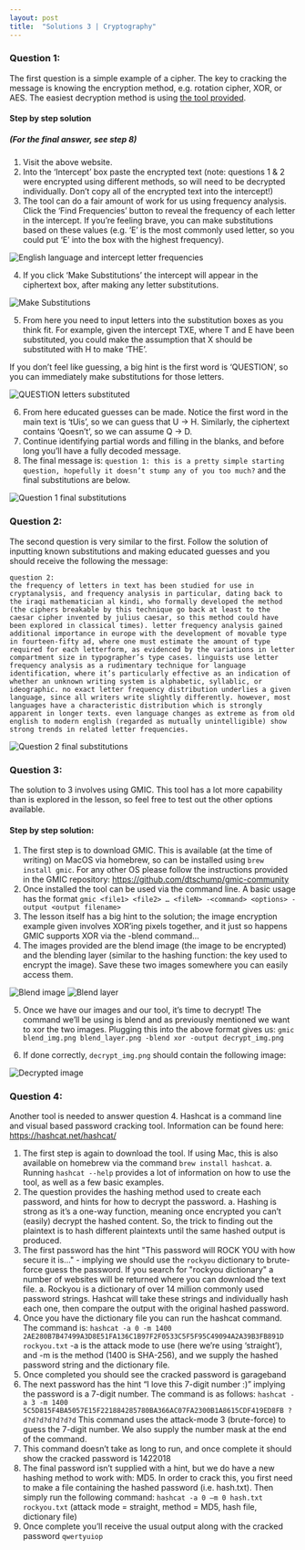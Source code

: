 ```yaml
---
layout: post
title:  "Solutions 3 | Cryptography"
---
```


### Question 1:

The first question is a simple example of a cipher. The key to cracking the message is knowing the encryption method, e.g. rotation cipher, XOR, or AES. The easiest decryption method is using <a href="http://crypto.interactive-maths.com/frequency-analysis-breaking-the-code.html">the tool provided</a>.

#### Step by step solution
##### (For the final answer, see step 8)

1. Visit the above website.
2. Into the ‘Intercept’ box paste the encrypted text (note: questions 1 & 2 were encrypted using different methods, so will need to be decrypted individually. Don’t copy all of the encrypted text into the intercept!)
3. The tool can do a fair amount of work for us using frequency analysis. Click the ‘Find Frequencies’ button to reveal the frequency of each letter in the intercept. If you’re feeling brave, you can make substitutions based on these values (e.g. ‘E’ is the most commonly used letter, so you could put ‘E’ into the box with the highest frequency).

![English language and intercept letter frequencies](/assets/images/ex3/frequencies.png)

4. If you click ‘Make Substitutions’ the intercept will appear in the ciphertext box, after making any letter substitutions.

![Make Substitutions](/assets/images/ex3/make_substitutions.png)

5. From here you need to input letters into the substitution boxes as you think fit. For example, given the intercept TXE, where T and E have been substituted, you could make the assumption that X should be substituted with H to make ‘THE’.

<detail>
If you don’t feel like guessing, a big hint is the first word is ‘QUESTION’, so you can immediately make substitutions for those letters.
</detail>

![QUESTION letters substituted](/assets/images/ex3/question_substitution.png)

6. From here educated guesses can be made. Notice the first word in the main text is ‘tUis’, so we can guess that U -> H. Similarly, the ciphertext contains ‘Qoesn’t’, so we can assume Q -> D.
7. Continue identifying partial words and filling in the blanks, and before long you’ll have a fully decoded message.
8. The final message is:
`question 1: this is a pretty simple starting question, hopefully it doesn’t stump any of you too much?` and the final substitutions are below.

![Question 1 final substitutions](/assets/images/ex3/q1_final_substitutions.png)

### Question 2:

The second question is very similar to the first. Follow the solution of inputting known substitutions and making educated guesses and you should receive the following the message:

```
question 2:
the frequency of letters in text has been studied for use in cryptanalysis, and frequency analysis in particular, dating back to the iraqi mathematician al kindi, who formally developed the method (the ciphers breakable by this technique go back at least to the caesar cipher invented by julius caesar, so this method could have been explored in classical times). letter frequency analysis gained additional importance in europe with the development of movable type in fourteen-fifty ad, where one must estimate the amount of type required for each letterform, as evidenced by the variations in letter compartment size in typographer’s type cases. linguists use letter frequency analysis as a rudimentary technique for language identification, where it’s particularly effective as an indication of whether an unknown writing system is alphabetic, syllablic, or ideographic. no exact letter frequency distribution underlies a given language, since all writers write slightly differently. however, most languages have a characteristic distribution which is strongly apparent in longer texts. even language changes as extreme as from old english to modern english (regarded as mutually unintelligible) show strong trends in related letter frequencies.
```

![Question 2 final substitutions](/assets/images/ex3/q2_final_substitutions.png)

### Question 3:

The solution to 3 involves using GMIC. This tool has a lot more capability than is explored in the lesson, so feel free to test out the other options available.

#### Step by step solution:

1. The first step is to download GMIC. This is available (at the time of writing) on MacOS via homebrew, so can be installed using ```brew install gmic```. For any other OS please follow the instructions provided in the GMIC repository: https://github.com/dtschump/gmic-community
2. Once installed the tool can be used via the command line. A basic usage has the format `gmic <file1> <file2> … <fileN> -<command> <options> -output <output filename>`
3. The lesson itself has a big hint to the solution; the image encryption example given involves XOR’ing pixels together, and it just so happens GMIC supports XOR via the -blend command…
4. The images provided are the blend image (the image to be encrypted) and the blending layer (similar to the hashing function: the key used to encrypt the image). Save these two images somewhere you can easily access them.

![Blend image](/assets/images/ex3/blend_image.png)
![Blend layer](/assets/images/ex3/blend_layer.png)

5. Once we have our images and our tool, it’s time to decrypt! The command we’ll be using is blend and as previously mentioned we want to xor the two images. Plugging this into the above format gives us: `gmic blend_img.png blend_layer.png -blend xor -output decrypt_img.png`

6. If done correctly, ```decrypt_img.png``` should contain the following image:

![Decrypted image](/assets/images/ex3/decrypted_image.png)

### Question 4:

Another tool is needed to answer question 4. Hashcat is a command line and visual based password cracking tool. Information can be found here: https://hashcat.net/hashcat/
1. The first step is again to download the tool. If using Mac, this is also available on homebrew via the command ```brew install hashcat```.
  a. Running ```hashcat --help``` provides a lot of information on how to use the tool, as well as a few basic examples.
2. The question provides the hashing method used to create each password, and hints for how to decrypt the password.
  a. Hashing is strong as it’s a one-way function, meaning once encrypted you can’t (easily) decrypt the hashed content. So, the trick to finding out the plaintext is to hash different plaintexts until the same hashed output is produced.
3. The first password has the hint "This password will ROCK YOU with how secure it is..." - implying we should use the ```rockyou``` dictionary to brute-force guess the password. If you search for "rockyou dictionary" a number of websites will be returned where you can download the text file.
  a. Rockyou is a dictionary of over 14 million commonly used password strings. Hashcat will take these strings and individually hash each one, then compare the output with the original hashed password.
4. Once you have the dictionary file you can run the hashcat command. The command is: `hashcat -a 0 -m 1400 2AE280B7B47499A3D8E51FA136C1B97F2F0533C5F5F95C49094A2A39B3FB891D rockyou.txt`
-a is the attack mode to use (here we’re using ‘straight’), and -m is the method (1400 is SHA-256), and we supply the hashed password string and the dictionary file.
5. Once completed you should see the cracked password is garageband
6. The next password has the hint “I love this 7-digit number :)” implying the password is a 7-digit number. The command is as follows: `hashcat -a 3 -m 1400 5C5D815F4BA5057E15F221884285780BA366AC07FA2300B1A8615CDF419ED8FB ?d?d?d?d?d?d?d`
This command uses the attack-mode 3 (brute-force) to guess the 7-digit number. We also supply the number mask at the end of the command.
7. This command doesn’t take as long to run, and once complete it should show the cracked password is 1422018
8. The final password isn’t supplied with a hint, but we do have a new hashing method to work with: MD5. In order to crack this, you first need to make a file containing the hashed password (i.e. hash.txt). Then simply run the following command: `hashcat -a 0 –m 0 hash.txt rockyou.txt`
(attack mode = straight, method = MD5, hash file, dictionary file)
9. Once complete you’ll receive the usual output along with the cracked password `qwertyuiop`
